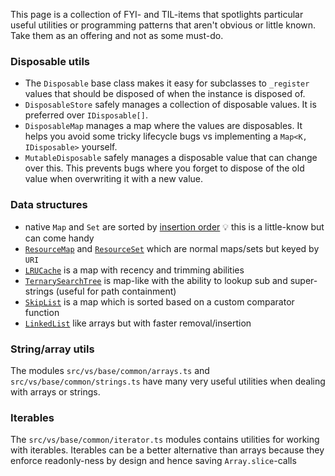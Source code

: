 This page is a collection of FYI- and TIL-items that spotlights particular useful utilities or programming patterns that aren't obvious or little known. Take them as an offering and not as some must-do.


### Disposable utils

* The `Disposable` base class makes it easy for subclasses to `_register` values that should be disposed of when the instance is disposed of.
* `DisposableStore` safely manages a collection of disposable values. It is preferred over `IDisposable[]`.
* `DisposableMap` manages a map where the values are disposables. It helps you avoid some tricky lifecycle bugs vs implementing a `Map<K, IDisposable>` yourself.
* `MutableDisposable` safely manages a disposable value that can change over this. This prevents bugs where you forget to dispose of the old value when overwriting it with a new value.

### Data structures

* native `Map` and `Set` are sorted by [insertion order](https://developer.mozilla.org/en-US/docs/Web/JavaScript/Reference/Global_Objects/Map#description) 💡 this is a little-know but can come handy
* [`ResourceMap`](https://github.com/microsoft/vscode/blob/8c946e23f45f39fdd982cff1e1fce02a8e3dc719/src/vs/base/common/map.ts#L771) and [`ResourceSet`](https://github.com/microsoft/vscode/blob/8c946e23f45f39fdd982cff1e1fce02a8e3dc719/src/vs/base/common/map.ts#L862)  which are normal maps/sets but keyed by `URI` 
* [`LRUCache`](https://github.com/microsoft/vscode/blob/8c946e23f45f39fdd982cff1e1fce02a8e3dc719/src/vs/base/common/map.ts#L1313) is a map with recency and trimming abilities 
* [`TernarySearchTree`](https://github.com/microsoft/vscode/blob/8c946e23f45f39fdd982cff1e1fce02a8e3dc719/src/vs/base/common/map.ts#L333) is map-like with the ability to lookup sub and super-strings (useful for path containment) 
* [`SkipList`](https://github.com/microsoft/vscode/blob/8c946e23f45f39fdd982cff1e1fce02a8e3dc719/src/vs/base/common/skipList.ts#L20) is a map which is sorted based on a custom comparator function 
* [`LinkedList`](https://github.com/microsoft/vscode/blob/8c946e23f45f39fdd982cff1e1fce02a8e3dc719/src/vs/base/common/linkedList.ts#L21) like arrays but with faster removal/insertion

### String/array utils

The modules `src/vs/base/common/arrays.ts` and `src/vs/base/common/strings.ts` have many very useful utilities when dealing with arrays or strings.

### Iterables

The `src/vs/base/common/iterator.ts` modules contains utilities for working with iterables. Iterables can be a better alternative than arrays because they enforce readonly-ness by design and hence saving `Array.slice`-calls